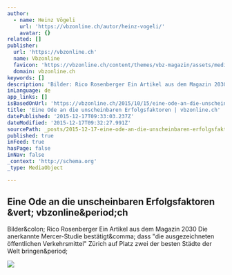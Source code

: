 ```yaml
---
author:
  - name: Heinz Vögeli
    url: 'https://vbzonline.ch/autor/heinz-vogeli/'
    avatar: {}
related: []
publisher:
  url: 'https://vbzonline.ch'
  name: Vbzonline
  favicon: 'https://vbzonline.ch/content/themes/vbz-magazin/assets/media/fav/vbzonline-favicon.ico'
  domain: vbzonline.ch
keywords: []
description: 'Bilder: Rico Rosenberger Ein Artikel aus dem Magazin 2030 Die anerkannte Mercer-Studie bestätigt, dass "die ausgezeichneten öffentlichen Verkehrsmittel" Zürich auf Platz zwei der besten Städte der Welt bringen.'
inLanguage: de
app_links: []
isBasedOnUrl: 'https://vbzonline.ch/2015/10/15/eine-ode-an-die-unscheinbaren-erfolgsfaktoren/'
title: 'Eine Ode an die unscheinbaren Erfolgsfaktoren | vbzonline.ch'
datePublished: '2015-12-17T09:33:03.237Z'
dateModified: '2015-12-17T09:32:27.991Z'
sourcePath: _posts/2015-12-17-eine-ode-an-die-unscheinbaren-erfolgsfaktoren-or-vbzonlinech.md
published: true
inFeed: true
hasPage: false
inNav: false
_context: 'http://schema.org'
_type: MediaObject

---
```

<article style=""><h1>Eine Ode an die unscheinbaren Erfolgsfaktoren &amp;vert; vbzonline&amp;period;ch</h1><p>Bilder&amp;colon; Rico Rosenberger Ein Artikel aus dem Magazin 2030 Die anerkannte Mercer-Studie bestätigt&amp;comma; dass "die ausgezeichneten öffentlichen Verkehrsmittel" Zürich auf Platz zwei der besten Städte der Welt bringen&amp;period;</p><img src="https://vbzonline.ch/content/uploads/2015/06/1903_final_klein-e1435246401437-1440x810-c-center.jpg" /></article>
